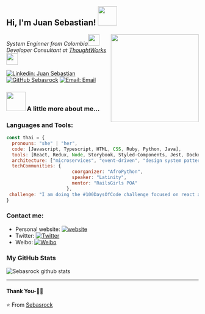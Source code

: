 <h2> Hi, I'm Juan Sebastian! <img src="https://media.giphy.com/media/mGcNjsfWAjY5AEZNw6/giphy.gif" width="50"></h2>
<img align='right' src="https://media.giphy.com/media/ieyl9zmCjO4b4t6qoY/giphy.gif" width="230">
<p><em>System Enginner from Colombia</a><img src="https://media.giphy.com/media/fYSnHlufseco8Fh93Z/giphy.gif" width="30"></br>Developer Consultant at <a href="https://www.thoughtworks.com">ThoughtWorks</a><img src="https://media.giphy.com/media/WUlplcMpOCEmTGBtBW/giphy.gif" width="30"> 
</em></p>

[![Linkedin: Juan Sebastian](https://img.shields.io/badge/-JuanSebastian-blue?style=flat-square&logo=Linkedin&logoColor=white&link=https://www.linkedin.com/in/juan-sebastian-sanchez-castillo-55865035/)](https://www.linkedin.com/in/juan-sebastian-sanchez-castillo-55865035/)
[![GitHub Sebasrock](https://img.shields.io/github/followers/sebasrock?label=follow&style=social)](https://github.com/sebasrock)
[![Email: Email](https://img.shields.io/badge/sebastiansanchez88@gmail.com-D14836?style=flat-square&logo=gmail&logoColor=white)](mailto:sebastiansanchez88@gmail.com)


### <img src="https://media.giphy.com/media/VgCDAzcKvsR6OM0uWg/giphy.gif" width="50"> A little more about me...  

### Languages and Tools:

```javascript
const thai = {
  pronouns: "she" | "her",
  code: [Javascript, Typescript, HTML, CSS, Ruby, Python, Java],
  tools: [React, Redux, Node, Storybook, Styled-Components, Jest, Docker],
  architecture: ["microservices", "event-driven", "design system pattern"],
  techCommunities: {
                        coorganizer: "AfroPython",
                        speaker: "Latinity",
                        mentor: "RailsGirls POA"
                      },
 challenge: "I am doing the #100DaysOfCode challenge focused on react and typescript"
}
```

### Contact me:

- Personal website: [![website](https://img.shields.io/badge/https://licardo.cn-3693F3?style=flat-square&logo=icloud&logoColor=white)](https://licardo.cn)
- Twitter: [![Twitter](https://img.shields.io/badge/@AlbertAbdilim-1DA1F2?style=flat-square&logo=twitter&logoColor=white)](https://twitter.com/AlbertAbdilim) 
- Weibo: [![Weibo](https://img.shields.io/badge/@Albert__Abdilim-E6162D?style=flat-square&logo=sina-weibo&logoColor=white)](https://weibo.com/1935602951)


### My GitHub Stats

![Sebasrock github stats](https://github-readme-stats.vercel.app/apiusername=sebasrock&show_icons=true&title_color=fff&icon_color=79ff97&text_color=9f9f9f&bg_color=151515)


***********************************

#### Thank You-🙏🏼

⭐️ From [Sebasrock](https://github.com/sebasrock)
